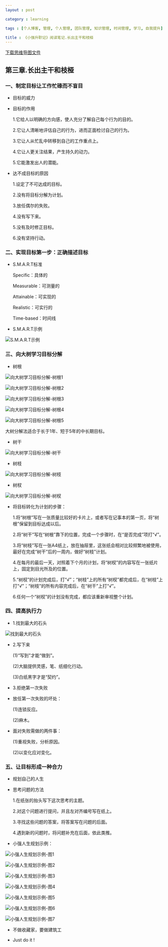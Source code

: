 ```yaml
---
layout : post

category : learning

tags : [个人博客, 管理, 个人管理, 团队管理, 知识管理, 时间管理, 学习, 自我提升]

title : 《小强升职记》阅读笔记.长出主干和枝桠
---
```


[下载思维导图文件](https://drive.google.com/file/d/0B7UFT4BR96esYzFYZk1xLWJfR2s/edit?usp=sharing)

## 第三章.长出主干和枝桠


### 一、制定目标让工作忙碌而不盲目

- 目标的威力

 - 目标的作用
 
	1.它给人以明确的方向感，使人充分了解自己每个行为的目的。

	2.它让人清晰地评估自己的行为，进而正面检讨自己的行为。

	3.它让人从忙乱中转移到自己的工作重点上。

	4.它让人更关注结果，产生持久的动力。

	5.它能激发出人的潜能。

 - 达不成目标的原因
 
	1.设定了不可达成的目标。

	2.没有将目标分解为计划。

	3.放任偶尔的失败。

	4.没有写下来。

	5.没有及时修正目标。

	6.没有坚持行动。

### 二、实现目标第一步：正确描述目标

- S.M.A.R.T标准

	Specific：具体的

	Measurable：可测量的

	Attainable：可实现的

	Realistic：可实行的

	Time-based：时间线

- S.M.A.R.T示例

![](http://pic.yupoo.com/bigdreamstudio_v/DhgGd0Y1/NCRTO.jpg "S.M.A.R.T示例")

### 三、向大树学习目标分解

- 树根

![](http://pic.yupoo.com/bigdreamstudio_v/DhgGdqNp/8O1pd.jpg "向大树学习目标分解-树根1")

![](http://pic.yupoo.com/bigdreamstudio_v/DhgGdXay/Mgx33.jpg "向大树学习目标分解-树根2")

![](http://pic.yupoo.com/bigdreamstudio_v/DhgGewq0/yYHj1.jpg "向大树学习目标分解-树根3")

![](http://pic.yupoo.com/bigdreamstudio_v/DhgGfaUl/VkHK7.jpg "向大树学习目标分解-树根4")

![](http://pic.yupoo.com/bigdreamstudio_v/DhgGfwDL/zI93p.jpg "向大树学习目标分解-树根5")

大树分解法适合于长于1年、短于5年的中长期目标。

- 树干

![](http://pic.yupoo.com/bigdreamstudio_v/DhgGh0Zs/cVNUa.jpg "向大树学习目标分解-树干")

- 树枝

![](http://pic.yupoo.com/bigdreamstudio_v/DhgGhYFy/85aOv.jpg "向大树学习目标分解-树枝")

- 树杈

![](http://pic.yupoo.com/bigdreamstudio_v/DhgGhKHd/LiRp6.jpg "向大树学习目标分解-树杈")

- 将目标转化为计划的步骤：

	1.将“树根”写在一张质量比较好的卡片上，或者写在记事本的第一页，将“树根”保留到目标达成以后。

	2.将“树干”写在“树根”靠下的位置，完成一个步骤时，在“是否完成”项打“√”。

	3.将“树枝”写在一张A4纸上，放在抽屉里，这张纸会相对比较频繁地被使用，最好在完成“树干”后的一周内，做好“树枝”计划。

	4.在每月的最后一天，对照着下个月的计划，将“树杈”的内容写在一张纸片上，固定到目光所及的位置。

	5.“树杈”的计划完成后，打“√”；“树枝”上的所有“树杈”都完成后，在“树枝”上打“√”；“树枝”的所有内容完成后，在“树干”上打“√”。

	6.任何一个“树杈”的计划没有完成，都应该重新审视整个计划。

### 四、提高执行力

- 1.找到最大的石头

![](http://pic.yupoo.com/bigdreamstudio_v/DhgGj2DN/Qv1Qs.jpg "找到最大的石头") 

- 2.写下来

	(1)“写到”才能“做到”。

	(2)大脑提供灵感，笔、纸细化行动。

	(3)白纸黑字才是“契约”。

- 3.拒绝第一次失败

 - 放任第一次失败的坏处：
 
	(1)连锁反应。

	(2)麻木。

 - 面对失败需做的两件事：
 
	(1)重视失败，分析原因。

	(2)以变化应对变化。

### 五、让目标形成一种合力

- 规划自己的人生

 - 思考问题的方法
 
	1.在纸张的抬头写下这次思考的主题。

	2.对这个问题进行提问，并且左对齐编号写在纸上。

	3.寻找这些问题的答案，将答案写在问题的后面。

	4.遇到新的问题时，将问题补充在后面，依此类推。

 - 小强人生规划示例：

![](http://pic.yupoo.com/bigdreamstudio_v/DhgGjpMG/lCYjf.jpg "小强人生规划示例-图1") 

![](http://pic.yupoo.com/bigdreamstudio_v/DhgGjkBg/ECzbk.jpg "小强人生规划示例-图2") 

![](http://pic.yupoo.com/bigdreamstudio_v/DhgGkBLR/6AI0E.jpg "小强人生规划示例-图3") 

![](http://pic.yupoo.com/bigdreamstudio_v/DhgGkSPC/UZ4R0.jpg "小强人生规划示例-图4") 

![](http://pic.yupoo.com/bigdreamstudio_v/DhgGlaZ9/RZxI1.jpg "小强人生规划示例-图5") 

![](http://pic.yupoo.com/bigdreamstudio_v/DhgGlU3J/XmNRY.jpg "小强人生规划示例-图6") 

![](http://pic.yupoo.com/bigdreamstudio_v/DhgGclnj/G2jX3.jpg "小强人生规划示例-图7") 

- 不做收藏家，要做建筑工

 - Just do it !